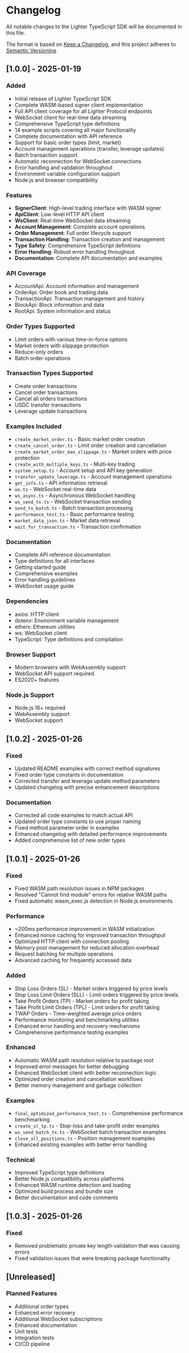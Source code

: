 # Changelog

All notable changes to the Lighter TypeScript SDK will be documented in this file.

The format is based on [Keep a Changelog](https://keepachangelog.com/en/1.0.0/),
and this project adheres to [Semantic Versioning](https://semver.org/spec/v2.0.0.html).

## [1.0.0] - 2025-01-19

### Added
- Initial release of Lighter TypeScript SDK
- Complete WASM-based signer client implementation
- Full API client coverage for all Lighter Protocol endpoints
- WebSocket client for real-time data streaming
- Comprehensive TypeScript type definitions
- 14 example scripts covering all major functionality
- Complete documentation with API reference
- Support for basic order types (limit, market)
- Account management operations (transfer, leverage updates)
- Batch transaction support
- Automatic reconnection for WebSocket connections
- Error handling and validation throughout
- Environment variable configuration support
- Node.js and browser compatibility

### Features
- **SignerClient**: High-level trading interface with WASM signer
- **ApiClient**: Low-level HTTP API client
- **WsClient**: Real-time WebSocket data streaming
- **Account Management**: Complete account operations
- **Order Management**: Full order lifecycle support
- **Transaction Handling**: Transaction creation and management
- **Type Safety**: Comprehensive TypeScript definitions
- **Error Handling**: Robust error handling throughout
- **Documentation**: Complete API documentation and examples

### API Coverage
- AccountApi: Account information and management
- OrderApi: Order book and trading data
- TransactionApi: Transaction management and history
- BlockApi: Block information and data
- RootApi: System information and status

### Order Types Supported
- Limit orders with various time-in-force options
- Market orders with slippage protection
- Reduce-only orders
- Batch order operations

### Transaction Types Supported
- Create order transactions
- Cancel order transactions
- Cancel all orders transactions
- USDC transfer transactions
- Leverage update transactions

### Examples Included
- `create_market_order.ts` - Basic market order creation
- `create_cancel_order.ts` - Limit order creation and cancellation
- `create_market_order_max_slippage.ts` - Market orders with price protection
- `create_with_multiple_keys.ts` - Multi-key trading
- `system_setup.ts` - Account setup and API key generation
- `transfer_update_leverage.ts` - Account management operations
- `get_info.ts` - API information retrieval
- `ws.ts` - WebSocket real-time data
- `ws_async.ts` - Asynchronous WebSocket handling
- `ws_send_tx.ts` - WebSocket transaction sending
- `send_tx_batch.ts` - Batch transaction processing
- `performance_test.ts` - Basic performance testing
- `market_data_json.ts` - Market data retrieval
- `wait_for_transaction.ts` - Transaction confirmation

### Documentation
- Complete API reference documentation
- Type definitions for all interfaces
- Getting started guide
- Comprehensive examples
- Error handling guidelines
- WebSocket usage guide

### Dependencies
- axios: HTTP client
- dotenv: Environment variable management
- ethers: Ethereum utilities
- ws: WebSocket client
- TypeScript: Type definitions and compilation

### Browser Support
- Modern browsers with WebAssembly support
- WebSocket API support required
- ES2020+ features

### Node.js Support
- Node.js 16+ required
- WebAssembly support
- WebSocket support

## [1.0.2] - 2025-01-26

### Fixed
- Updated README examples with correct method signatures
- Fixed order type constants in documentation
- Corrected transfer and leverage update method parameters
- Updated changelog with precise enhancement descriptions

### Documentation
- Corrected all code examples to match actual API
- Updated order type constants to use proper naming
- Fixed method parameter order in examples
- Enhanced changelog with detailed performance improvements
- Added comprehensive list of new order types

## [1.0.1] - 2025-01-26

### Fixed
- Fixed WASM path resolution issues in NPM packages
- Resolved "Cannot find module" errors for relative WASM paths
- Fixed automatic wasm_exec.js detection in Node.js environments

### Performance
- ~200ms performance improvement in WASM initialization
- Enhanced nonce caching for improved transaction throughput
- Optimized HTTP client with connection pooling
- Memory pool management for reduced allocation overhead
- Request batching for multiple operations
- Advanced caching for frequently accessed data

### Added
- Stop Loss Orders (SL) - Market orders triggered by price levels
- Stop Loss Limit Orders (SLL) - Limit orders triggered by price levels
- Take Profit Orders (TP) - Market orders for profit taking
- Take Profit Limit Orders (TPL) - Limit orders for profit taking
- TWAP Orders - Time-weighted average price orders
- Performance monitoring and benchmarking utilities
- Enhanced error handling and recovery mechanisms
- Comprehensive performance testing examples

### Enhanced
- Automatic WASM path resolution relative to package root
- Improved error messages for better debugging
- Enhanced WebSocket client with better reconnection logic
- Optimized order creation and cancellation workflows
- Better memory management and garbage collection

### Examples
- `final_optimized_performance_test.ts` - Comprehensive performance benchmarking
- `create_sl_tp.ts` - Stop-loss and take-profit order examples
- `ws_send_batch_tx.ts` - WebSocket batch transaction examples
- `close_all_positions.ts` - Position management examples
- Enhanced existing examples with better error handling

### Technical
- Improved TypeScript type definitions
- Better Node.js compatibility across platforms
- Enhanced WASM runtime detection and loading
- Optimized build process and bundle size
- Better documentation and code comments

## [1.0.3] - 2025-01-26

### Fixed
- Removed problematic private key length validation that was causing errors
- Fixed validation issues that were breaking package functionality

## [Unreleased]

### Planned Features
- Additional order types
- Enhanced error recovery
- Additional WebSocket subscriptions
- Enhanced documentation
- Unit tests
- Integration tests
- CI/CD pipeline
